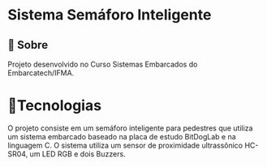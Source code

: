 <h1>Sistema Semáforo Inteligente</h1>

<h2>🔖 Sobre</h2>
<p>Projeto desenvolvido no Curso Sistemas Embarcados do Embarcatech/IFMA.</p>

<h1>🚀Tecnologias</h1>
<p>O projeto consiste em um semáforo inteligente para pedestres que utiliza um sistema embarcado baseado na placa de estudo BitDogLab e na linguagem C. O sistema utiliza um sensor de proximidade ultrassônico HC-SR04, um LED RGB e dois Buzzers. </p>
